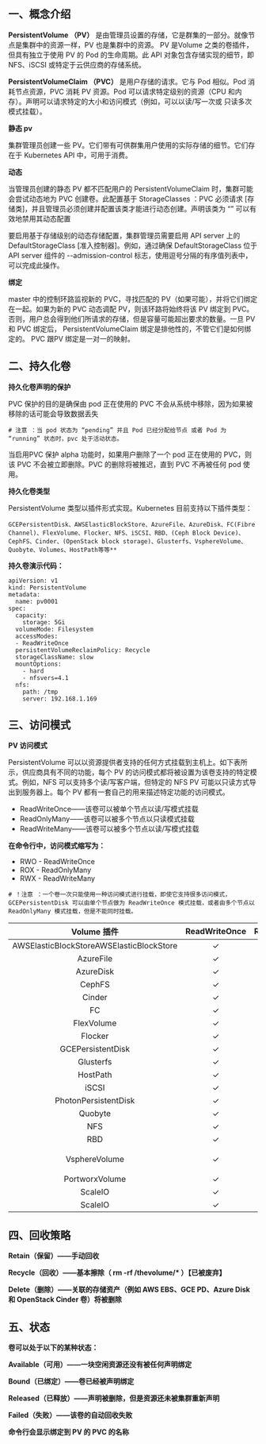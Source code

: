 ## 一、概念介绍

**PersistentVolume （PV）** 是由管理员设置的存储，它是群集的一部分。就像节点是集群中的资源一样，PV 也是集群中的资源。 PV 是Volume 之类的卷插件，但具有独立于使用 PV 的 Pod 的生命周期。此 API 对象包含存储实现的细节，即 NFS、iSCSI 或特定于云供应商的存储系统。

**PersistentVolumeClaim （PVC）** 是用户存储的请求。它与 Pod 相似。Pod 消耗节点资源，PVC 消耗 PV 资源。Pod 可以请求特定级别的资源（CPU 和内存）。声明可以请求特定的大小和访问模式（例如，可以以读/写一次或 只读多次模式挂载）。

**静态 pv**

集群管理员创建一些 PV。它们带有可供群集用户使用的实际存储的细节。它们存在于 Kubernetes API 中，可用于消费。

**动态**

当管理员创建的静态 PV 都不匹配用户的 PersistentVolumeClaim 时，集群可能会尝试动态地为 PVC 创建卷。此配置基于 StorageClasses ：PVC 必须请求 [存储类]，并且管理员必须创建并配置该类才能进行动态创建。声明该类为 “” 可以有效地禁用其动态配置

要启用基于存储级别的动态存储配置，集群管理员需要启用 API server 上的 DefaultStorageClass [准入控制器]。例如，通过确保 DefaultStorageClass 位于 API server 组件的 --admission-control 标志，使用逗号分隔的有序值列表中，可以完成此操作。

**绑定**

master 中的控制环路监视新的 PVC，寻找匹配的 PV（如果可能），并将它们绑定在一起。如果为新的 PVC 动态调配 PV，则该环路将始终将该 PV 绑定到 PVC。否则，用户总会得到他们所请求的存储，但是容量可能超出要求的数量。一旦 PV 和 PVC 绑定后， PersistentVolumeClaim 绑定是排他性的，不管它们是如何绑定的。 PVC 跟PV 绑定是一对一的映射。

## 二、持久化卷

**持久化卷声明的保护**

PVC 保护的目的是确保由 pod 正在使用的 PVC 不会从系统中移除，因为如果被移除的话可能会导致数据丢失

```
# 注意 ：当 pod 状态为 “pending” 并且 Pod 已经分配给节点 或者 Pod 为 “running” 状态时，pvc 处于活动状态。
```

当启用PVC 保护 alpha 功能时，如果用户删除了一个 pod 正在使用的 PVC，则该 PVC 不会被立即删除。PVC 的删除将被推迟，直到 PVC 不再被任何 pod 使用。

**持久化卷类型**

PersistentVolume 类型以插件形式实现。Kubernetes 目前支持以下插件类型：

```
GCEPersistentDisk、AWSElasticBlockStore、AzureFile、AzureDisk、FC(Fibre Channel)、FlexVolume、Flocker、NFS、iSCSI、RBD、(Ceph Block Device)、CephFS、Cinder、(OpenStack block storage)、Glusterfs、VsphereVolume、Quobyte、Volumes、HostPath等等**
```

**持久卷演示代码：**

```
apiVersion: v1
kind: PersistentVolume
metadata:
  name: pv0001
spec:
  capacity:
    storage: 5Gi
  volumeMode: Filesystem
  accessModes:
  - ReadWriteOnce
  persistentVolumeReclaimPolicy: Recycle
  storageClassName: slow
  mountOptions:
    - hard
    - nfsvers=4.1
  nfs:
    path: /tmp
    server: 192.168.1.169
```

## 三、访问模式

**PV 访问模式**

PersistentVolume 可以以资源提供者支持的任何方式挂载到主机上。如下表所示，供应商具有不同的功能，每个 PV 的访问模式都将被设置为该卷支持的特定模式。例如，NFS 可以支持多个读/写客户端，但特定的 NFS PV 可能以只读方式导出到服务器上。每个 PV 都有一套自己的用来描述特定功能的访问模式。

- ReadWriteOnce——该卷可以被单个节点以读/写模式挂载
- ReadOnlyMany——该卷可以被多个节点以只读模式挂载
- ReadWriteMany——该卷可以被多个节点以读/写模式挂载

**在命令行中，访问模式缩写为：**

- RWO - ReadWriteOnce
- ROX - ReadOnlyMany
- RWX - ReadWriteMany

```
# ！注意 ：一个卷一次只能使用一种访问模式进行挂载，即使它支持很多访问模式，GCEPersistentDisk 可以由单个节点做为 ReadWriteOnce 模式挂载，或者由多个节点以 ReadOnlyMany 模式挂载，但是不能同时挂载。
```

|               Volume 插件                | ReadWriteOnce | ReadOnlyMany |      ReadWriteMany      |
| :--------------------------------------: | :-----------: | :----------: | :---------------------: |
| AWSElasticBlockStoreAWSElasticBlockStore |       ✓       |      -       |            -            |
|                AzureFile                 |       ✓       |      ✓       |            ✓            |
|                AzureDisk                 |       ✓       |      -       |            -            |
|                  CephFS                  |       ✓       |      ✓       |            ✓            |
|                  Cinder                  |       ✓       |      -       |            -            |
|                    FC                    |       ✓       |      ✓       |            -            |
|                FlexVolume                |       ✓       |      ✓       |            -            |
|                 Flocker                  |       ✓       |      -       |            -            |
|            GCEPersistentDisk             |       ✓       |      ✓       |            -            |
|                Glusterfs                 |       ✓       |      ✓       |            ✓            |
|                 HostPath                 |       ✓       |      -       |            -            |
|                  iSCSI                   |       ✓       |      ✓       |            -            |
|           PhotonPersistentDisk           |       ✓       |      -       |            -            |
|                 Quobyte                  |       ✓       |      ✓       |            ✓            |
|                   NFS                    |       ✓       |      ✓       |            ✓            |
|                   RBD                    |       ✓       |      ✓       |            -            |
|              VsphereVolume               |       ✓       |      -       | - （当 pod 并列时有效） |
|              PortworxVolume              |       ✓       |      -       |            ✓            |
|                 ScaleIO                  |       ✓       |      ✓       |            -            |
|                 ScaleIO                  |       ✓       |      -       |            -            |

## 四、回收策略

**Retain（保留）——手动回收**

**Recycle（回收）——基本擦除（ rm -rf /thevolume/\* ）【已被废弃】**

**Delete（删除）——关联的存储资产（例如 AWS EBS、GCE PD、Azure Disk 和 OpenStack Cinder 卷）将被删除**



## 五、状态

**卷可以处于以下的某种状态：**

**Available（可用）——一块空闲资源还没有被任何声明绑定**

**Bound（已绑定）——卷已经被声明绑定**

**Released（已释放）——声明被删除，但是资源还未被集群重新声明**

**Failed（失败）——该卷的自动回收失败**

**命令行会显示绑定到 PV 的 PVC 的名称**